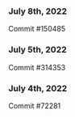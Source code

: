### July 8th, 2022

Commit #150485

### July 5th, 2022

Commit #314353


### July 4th, 2022

Commit #72281
